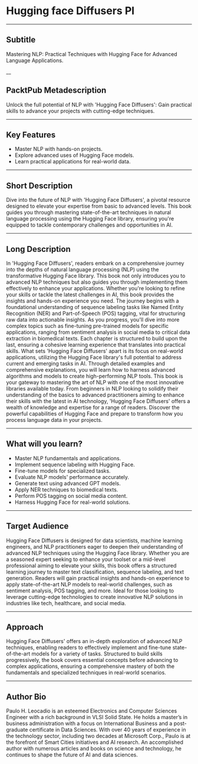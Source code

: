 # Hugging face Diffusers PI

___
## Subtitle
Mastering NLP: Practical Techniques with Hugging Face for Advanced Language Applications.

__
## PacktPub Metadescription
Unlock the full potential of NLP with 'Hugging Face Diffusers': Gain practical skills to advance your projects with cutting-edge techniques.

___
## Key Features
*	Master NLP with hands-on projects.
*	Explore advanced uses of Hugging Face models.
*	Learn practical applications for real-world data.


___
## Short Description
Dive into the future of NLP with 'Hugging Face Diffusers', a pivotal resource designed to elevate your expertise from basic to advanced levels. This book guides you through mastering state-of-the-art techniques in natural language processing using the Hugging Face library, ensuring you're equipped to tackle contemporary challenges and opportunities in AI.


___
## Long Description
In 'Hugging Face Diffusers', readers embark on a comprehensive journey into the depths of natural language processing (NLP) using the transformative Hugging Face library. This book not only introduces you to advanced NLP techniques but also guides you through implementing them effectively to enhance your applications. Whether you're looking to refine your skills or tackle the latest challenges in AI, this book provides the insights and hands-on experience you need.
The journey begins with a foundational understanding of sequence labeling tasks like Named Entity Recognition (NER) and Part-of-Speech (POS) tagging, vital for structuring raw data into actionable insights. As you progress, you'll dive into more complex topics such as fine-tuning pre-trained models for specific applications, ranging from sentiment analysis in social media to critical data extraction in biomedical texts. Each chapter is structured to build upon the last, ensuring a cohesive learning experience that translates into practical skills.
What sets 'Hugging Face Diffusers' apart is its focus on real-world applications, utilizing the Hugging Face library's full potential to address current and emerging tasks in AI. Through detailed examples and comprehensive explanations, you will learn how to harness advanced algorithms and models to create high-performing NLP tools. This book is your gateway to mastering the art of NLP with one of the most innovative libraries available today.
From beginners in NLP looking to solidify their understanding of the basics to advanced practitioners aiming to enhance their skills with the latest in AI technology, 'Hugging Face Diffusers' offers a wealth of knowledge and expertise for a range of readers. Discover the powerful capabilities of Hugging Face and prepare to transform how you process language data in your projects.


___
## What will you learn?
* Master NLP fundamentals and applications.
* Implement sequence labeling with Hugging Face.
*	Fine-tune models for specialized tasks.
*	Evaluate NLP models' performance accurately.
*	Generate text using advanced GPT models.
*	Apply NER techniques to biomedical texts.
*	Perform POS tagging on social media content.
*	Harness Hugging Face for real-world solutions.



___
## Target Audience
Hugging Face Diffusers is designed for data scientists, machine learning engineers, and NLP practitioners eager to deepen their understanding of advanced NLP techniques using the Hugging Face library. Whether you are a seasoned expert seeking to enhance your toolset or a mid-level professional aiming to elevate your skills, this book offers a structured learning journey to master text classification, sequence labeling, and text generation. Readers will gain practical insights and hands-on experience to apply state-of-the-art NLP models to real-world challenges, such as sentiment analysis, POS tagging, and more. Ideal for those looking to leverage cutting-edge technologies to create innovative NLP solutions in industries like tech, healthcare, and social media.

___
## Approach
Hugging Face Diffusers' offers an in-depth exploration of advanced NLP techniques, enabling readers to effectively implement and fine-tune state-of-the-art models for a variety of tasks. Structured to build skills progressively, the book covers essential concepts before advancing to complex applications, ensuring a comprehensive mastery of both the fundamentals and specialized techniques in real-world scenarios.


___
## Author Bio
Paulo H. Leocadio is an esteemed Electronics and Computer Sciences Engineer with a rich background in VLSI Solid State. He holds a master’s in business administration with a focus on International Business and a post-graduate certificate in Data Sciences. With over 40 years of experience in the technology sector, including two decades at Microsoft Corp., Paulo is at the forefront of Smart Cities initiatives and AI research. An accomplished author with numerous articles and books on science and technology, he continues to shape the future of AI and data sciences.
